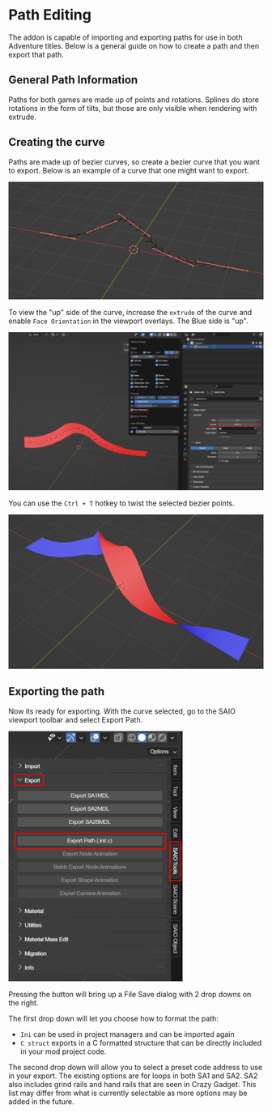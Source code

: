 # Path Editing
The addon is capable of importing and exporting paths for use in both Adventure titles. Below is a general guide on how to create a path and then export that path.

## General Path Information
Paths for both games are made up of points and rotations. Splines do store rotations in the form of tilts, but those are only visible when rendering with extrude.

## Creating the curve
Paths are made up of bezier curves, so create a bezier curve that you want to export. Below is an example of a curve that one might want to export.

[![](../img/guide_path_1.png)](../img/guide_path_1.png)

To view the "up" side of the curve, increase the `extrude` of the curve and enable `Face Orientation` in the viewport overlays. The Blue side is "up".

[![](../img/guide_path_2.png)](../img/guide_path_2.png)

You can use the `Ctrl + T` hotkey to twist the selected bezier points.

[![](../img/guide_path_3.png)](../img/guide_path_3.png)

## Exporting the path

Now its ready for exporting. With the curve selected, go to the SAIO viewport toolbar and select Export Path.

[![](../img/guide_path_4.png)](../img/guide_path_4.png)

Pressing the button will bring up a File Save dialog with 2 drop downs on the right.

The first drop down will let you choose how to format the path:

- `Ini` can be used in project managers and can be imported again
- `C struct` exports in a C formatted structure that can be directly included in your mod project code.

The second drop down will allow you to select a preset code address to use in your export. The existing options are for loops in both SA1 and SA2. SA2 also includes grind rails and hand rails that are seen in Crazy Gadget. This list may differ from what is currently selectable as more options may be added in the future.

